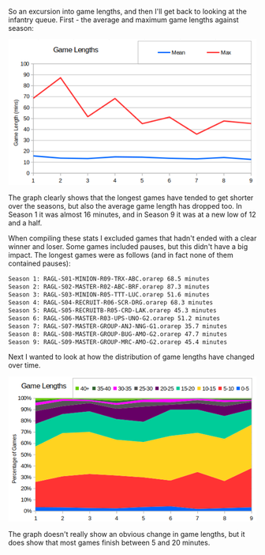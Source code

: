 So an excursion into game lengths, and then I'll get back to looking at the infantry queue.  First - the average and maximum game lengths against season:

![Game Lengths](014_GameLength.png)

The graph clearly shows that the longest games have tended to get shorter over the seasons, but also the average game length has dropped too.  In Season 1 it was almost 16 minutes, and in Season 9 it was at a new low of 12 and a half.

When compiling these stats I excluded games that hadn't ended with a clear winner and loser. Some games included pauses, but this didn't have a big impact.  The longest games were as follows (and in fact none of them contained pauses):
```
Season 1: RAGL-S01-MINION-R09-TRX-ABC.orarep 68.5 minutes
Season 2: RAGL-S02-MASTER-R02-ABC-BRF.orarep 87.3 minutes
Season 3: RAGL-S03-MINION-R05-TTT-LUC.orarep 51.6 minutes
Season 4: RAGL-S04-RECRUIT-R06-SCR-DRG.orarep 68.3 minutes
Season 5: RAGL-S05-RECRUITB-R05-CRD-LAK.orarep 45.3 minutes
Season 6: RAGL-S06-MASTER-R03-UPS-UNO-G2.orarep 51.2 minutes
Season 7: RAGL-S07-MASTER-GROUP-ANJ-NNG-G1.orarep 35.7 minutes
Season 8: RAGL-S08-MASTER-GROUP-BUG-AMO-G2.orarep 47.7 minutes
Season 9: RAGL-S09-MASTER-GROUP-MRC-AMO-G2.orarep 45.4 minutes
```

Next I wanted to look at how the distribution of game lengths have changed over time.

![Game Length Distribution](014_GameLengthDistribution.png)

The graph doesn't really show an obvious change in game lengths, but it does show that most games finish between 5 and 20 minutes.
